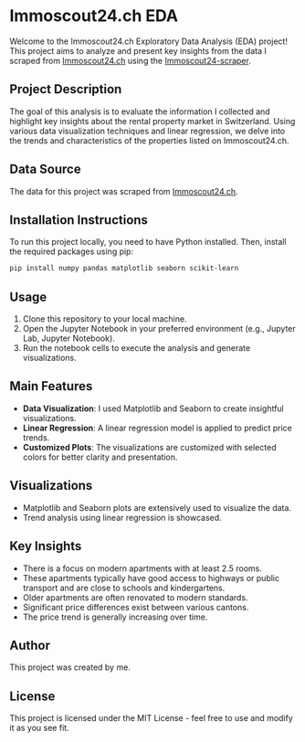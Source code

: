 # Immoscout24.ch EDA

Welcome to the Immoscout24.ch Exploratory Data Analysis (EDA) project! This project aims to analyze and present key insights from the data I scraped from [Immoscout24.ch](https://www.immoscout24.ch/de/immobilien/mieten/land-schweiz-fl) using the [Immoscout24-scraper](https://github.com/Fredeys/immoscout24-scraper). 

## Project Description

The goal of this analysis is to evaluate the information I collected and highlight key insights about the rental property market in Switzerland. Using various data visualization techniques and linear regression, we delve into the trends and characteristics of the properties listed on Immoscout24.ch.

## Data Source

The data for this project was scraped from [Immoscout24.ch](https://www.immoscout24.ch/de/immobilien/mieten/land-schweiz-fl).

## Installation Instructions

To run this project locally, you need to have Python installed. Then, install the required packages using pip:

```bash
pip install numpy pandas matplotlib seaborn scikit-learn
```

## Usage

1. Clone this repository to your local machine.
2. Open the Jupyter Notebook in your preferred environment (e.g., Jupyter Lab, Jupyter Notebook).
3. Run the notebook cells to execute the analysis and generate visualizations.

## Main Features

- **Data Visualization**: I used Matplotlib and Seaborn to create insightful visualizations.
- **Linear Regression**: A linear regression model is applied to predict price trends.
- **Customized Plots**: The visualizations are customized with selected colors for better clarity and presentation.

## Visualizations

- Matplotlib and Seaborn plots are extensively used to visualize the data.
- Trend analysis using linear regression is showcased.

## Key Insights

- There is a focus on modern apartments with at least 2.5 rooms.
- These apartments typically have good access to highways or public transport and are close to schools and kindergartens.
- Older apartments are often renovated to modern standards.
- Significant price differences exist between various cantons.
- The price trend is generally increasing over time.

## Author

This project was created by me.

## License

This project is licensed under the MIT License - feel free to use and modify it as you see fit.
